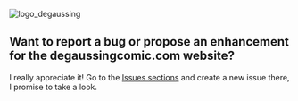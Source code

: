 ![logo_degaussing](https://user-images.githubusercontent.com/39353009/222990343-c35d2175-1ed1-4ecf-a7fd-e6a0f96b4d6a.svg)

## Want to report a bug or propose an enhancement for the degaussingcomic.com website?
I really appreciate it! Go to the [Issues sections](https://github.com/zogar1993/degaussing-astro/issues) and create a new issue there, I promise to take a look.

